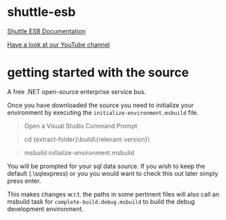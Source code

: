 shuttle-esb
===========

[Shuttle ESB Documentation](http://shuttle.github.io/shuttle-esb/)

[Have a look at our YouTube channel](http://www.youtube.com/user/shuttleservicebus)

getting started with the source
===============================

A free .NET open-source enterprise service bus.

Once you have downloaded the source you need to initialize your environment by executing the `initialize-environment.msbuild` file.

> Open a Visual Studio Command Prompt

> cd {extract-folder}\build\\{relevant-version}\

> msbuild initialize-environment.msbuild

You will be prompted for your sql data source.  If you wish to keep the default (.\sqlexpress) or you you would want to check this out later simply press enter.


This makes changes w.r.t. the paths in some pertinent files will also call an msbuild task for `complete-build.debug.msbuild` to build the debug development environment.




